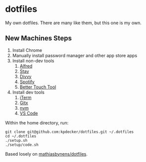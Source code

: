 # dotfiles

My own dotfiles. There are many like them, but this one is my own.

## New Machines Steps

1. Install Chrome
2. Manually install password manager and other app store apps
3. Install non-dev tools
    1. [Alfred](https://www.alfredapp.com/)
    2. [Stay](https://cordlessdog.com/stay/)
    3. [Divvy](http://mizage.com/divvy/)
    4. [Spotify](https://www.spotify.com/us/download/mac/)
    5. [Better Touch Tool](https://www.boastr.net/)
4. Install dev tools
    1. [iTerm](https://www.iterm2.com/)
    2. [Gitx](https://rowanj.github.io/gitx/)
    3. [nvm](https://github.com/creationix/nvm)
    4. [VS Code](https://code.visualstudio.com/)

Within the home directory, run:

```
git clone git@github.com:kpdecker/dotfiles.git ~/.dotfiles
cd ~/.dotfiles
./setup.sh
./setup/code.sh
```


Based losely on [mathiasbynens/dotfiles](https://github.com/mathiasbynens/dotfiles).
